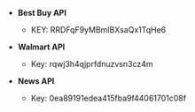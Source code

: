 * **Best Buy API**
    * KEY: RRDFqF9yMBmlBXsaQx1TqHe6


* **Walmart API**
    * Key: rqwj3h4qjprfdnuzvsn3cz4m

* **News API**
	* Key: 0ea89191edea415fba9f44061701c08f
